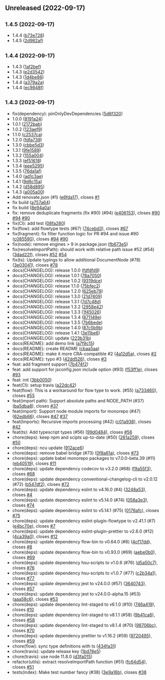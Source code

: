 ## Unreleased (2022-09-17)

## <small>1.4.5 (2022-09-17)</small>

- 1.4.4 ([b73e728](https://github.com/ntl870/graphql.macro/commit/b73e728))
- 1.4.5 ([2d982af](https://github.com/ntl870/graphql.macro/commit/2d982af))

## <small>1.4.4 (2022-09-17)</small>

- 1.4.3 ([1af2bef](https://github.com/ntl870/graphql.macro/commit/1af2bef))
- 1.4.3 ([e2d3542](https://github.com/ntl870/graphql.macro/commit/e2d3542))
- 1.4.3 ([1d4be86](https://github.com/ntl870/graphql.macro/commit/1d4be86))
- 1.4.4 ([a379a2a](https://github.com/ntl870/graphql.macro/commit/a379a2a))
- 1.4.4 ([ec9848f](https://github.com/ntl870/graphql.macro/commit/ec9848f))

## <small>1.4.3 (2022-09-17)</small>

- fix(dependency): pinOnlyDevDependencies ([5d6f320](https://github.com/ntl870/graphql.macro/commit/5d6f320))
- 1.0.0 ([8191a24](https://github.com/ntl870/graphql.macro/commit/8191a24))
- 1.0.1 ([2172bab](https://github.com/ntl870/graphql.macro/commit/2172bab))
- 1.0.2 ([123aef9](https://github.com/ntl870/graphql.macro/commit/123aef9))
- 1.1.0 ([c2537ca](https://github.com/ntl870/graphql.macro/commit/c2537ca))
- 1.2.0 ([fdfa739](https://github.com/ntl870/graphql.macro/commit/fdfa739))
- 1.3.0 ([cbbe5d3](https://github.com/ntl870/graphql.macro/commit/cbbe5d3))
- 1.3.1 ([9fe1589](https://github.com/ntl870/graphql.macro/commit/9fe1589))
- 1.3.2 ([155a004](https://github.com/ntl870/graphql.macro/commit/155a004))
- 1.3.3 ([ef51618](https://github.com/ntl870/graphql.macro/commit/ef51618))
- 1.3.4 ([eee5295](https://github.com/ntl870/graphql.macro/commit/eee5295))
- 1.3.5 ([76da1af](https://github.com/ntl870/graphql.macro/commit/76da1af))
- 1.4.0 ([ad1c3ae](https://github.com/ntl870/graphql.macro/commit/ad1c3ae))
- 1.4.1 ([9d6c15a](https://github.com/ntl870/graphql.macro/commit/9d6c15a))
- 1.4.2 ([d58d895](https://github.com/ntl870/graphql.macro/commit/d58d895))
- 1.4.3 ([a005a00](https://github.com/ntl870/graphql.macro/commit/a005a00))
- Add renovate.json (#1) ([e6fda17](https://github.com/ntl870/graphql.macro/commit/e6fda17)), closes [#1](https://github.com/ntl870/graphql.macro/issues/1)
- fix build ([a757a64](https://github.com/ntl870/graphql.macro/commit/a757a64))
- fix build ([8e94a0a](https://github.com/ntl870/graphql.macro/commit/8e94a0a))
- fix: remove deduplicate fragments (fix #90) (#94) ([e406153](https://github.com/ntl870/graphql.macro/commit/e406153)), closes [#90](https://github.com/ntl870/graphql.macro/issues/90) [#94](https://github.com/ntl870/graphql.macro/issues/94) [#90](https://github.com/ntl870/graphql.macro/issues/90)
- fix(CI): add test ([08fa280](https://github.com/ntl870/graphql.macro/commit/08fa280))
- fix(flow): add flowtype tests (#67) ([74cebd3](https://github.com/ntl870/graphql.macro/commit/74cebd3)), closes [#67](https://github.com/ntl870/graphql.macro/issues/67)
- fix(fragment): fix filter function logic for PR #94 and issue #90 ([c085590](https://github.com/ntl870/graphql.macro/commit/c085590)), closes [#94](https://github.com/ntl870/graphql.macro/issues/94) [#90](https://github.com/ntl870/graphql.macro/issues/90)
- fix(node): remove engines > 9 in package.json ([fb673e5](https://github.com/ntl870/graphql.macro/commit/fb673e5))
- fix(resolveImportPath): should work with relative path issue #52 (#54) ([3dad22f](https://github.com/ntl870/graphql.macro/commit/3dad22f)), closes [#52](https://github.com/ntl870/graphql.macro/issues/52) [#54](https://github.com/ntl870/graphql.macro/issues/54)
- fix(ts): Update typings to allow additional DocumentNode (#78) ([3e03041](https://github.com/ntl870/graphql.macro/commit/3e03041)), closes [#78](https://github.com/ntl870/graphql.macro/issues/78)
- docs(CHANGELOG): release 1.0.0 ([fdfdfd9](https://github.com/ntl870/graphql.macro/commit/fdfdfd9))
- docs(CHANGELOG): release 1.0.1 ([78a7050](https://github.com/ntl870/graphql.macro/commit/78a7050))
- docs(CHANGELOG): release 1.0.2 ([9319dce](https://github.com/ntl870/graphql.macro/commit/9319dce))
- docs(CHANGELOG): release 1.1.0 ([75bfec2](https://github.com/ntl870/graphql.macro/commit/75bfec2))
- docs(CHANGELOG): release 1.2.0 ([625eb79](https://github.com/ntl870/graphql.macro/commit/625eb79))
- docs(CHANGELOG): release 1.3.0 ([21d7409](https://github.com/ntl870/graphql.macro/commit/21d7409))
- docs(CHANGELOG): release 1.3.1 ([7d7c48d](https://github.com/ntl870/graphql.macro/commit/7d7c48d))
- docs(CHANGELOG): release 1.3.2 ([2958e42](https://github.com/ntl870/graphql.macro/commit/2958e42))
- docs(CHANGELOG): release 1.3.3 ([1f45026](https://github.com/ntl870/graphql.macro/commit/1f45026))
- docs(CHANGELOG): release 1.3.4 ([871149e](https://github.com/ntl870/graphql.macro/commit/871149e))
- docs(CHANGELOG): release 1.3.5 ([7b6bede](https://github.com/ntl870/graphql.macro/commit/7b6bede))
- docs(CHANGELOG): release 1.4.0 ([87c5b9b](https://github.com/ntl870/graphql.macro/commit/87c5b9b))
- docs(CHANGELOG): release 1.4.1 ([3e11be6](https://github.com/ntl870/graphql.macro/commit/3e11be6))
- docs(CHANGELOG): update ([223b31b](https://github.com/ntl870/graphql.macro/commit/223b31b))
- docs(README): add demo link ([a7f9c15](https://github.com/ntl870/graphql.macro/commit/a7f9c15))
- docs(README): create README ([cbaa5aa](https://github.com/ntl870/graphql.macro/commit/cbaa5aa))
- docs(README): make it more CRA-compatible #2 ([4a12d5a](https://github.com/ntl870/graphql.macro/commit/4a12d5a)), closes [#2](https://github.com/ntl870/graphql.macro/issues/2)
- docs(README): typo #3 ([42dd526](https://github.com/ntl870/graphql.macro/commit/42dd526)), closes [#3](https://github.com/ntl870/graphql.macro/issues/3)
- feat: add fragment support ([7b474f2](https://github.com/ntl870/graphql.macro/commit/7b474f2))
- feat: add support for jsconfig.json include option (#93) ([f53ff1e](https://github.com/ntl870/graphql.macro/commit/f53ff1e)), closes [#93](https://github.com/ntl870/graphql.macro/issues/93)
- feat: init ([3bb0050](https://github.com/ntl870/graphql.macro/commit/3bb0050))
- feat(CI): setup travis ([a22dc42](https://github.com/ntl870/graphql.macro/commit/a22dc42))
- feat(flow): This is a workaround for flow type to work. (#55) ([a733460](https://github.com/ntl870/graphql.macro/commit/a733460)), closes [#55](https://github.com/ntl870/graphql.macro/issues/55)
- feat(import path): Support absolute paths and NODE_PATH (#37) ([ba5dba8](https://github.com/ntl870/graphql.macro/commit/ba5dba8)), closes [#37](https://github.com/ntl870/graphql.macro/issues/37)
- feat(import): Support node module imports for monorepo (#47) ([62edb66](https://github.com/ntl870/graphql.macro/commit/62edb66)), closes [#47](https://github.com/ntl870/graphql.macro/issues/47) [#37](https://github.com/ntl870/graphql.macro/issues/37)
- feat(Imports): Recursive imports processing (#42) ([c01a938](https://github.com/ntl870/graphql.macro/commit/c01a938)), closes [#42](https://github.com/ntl870/graphql.macro/issues/42)
- feat(ts): Add typescript types (#56) ([99d0484](https://github.com/ntl870/graphql.macro/commit/99d0484)), closes [#56](https://github.com/ntl870/graphql.macro/issues/56)
- chore(deps): keep npm and scipts up-to-date (#50) ([261a259](https://github.com/ntl870/graphql.macro/commit/261a259)), closes [#50](https://github.com/ntl870/graphql.macro/issues/50)
- chore(deps): ncu update ([912ace6](https://github.com/ntl870/graphql.macro/commit/912ace6))
- chore(deps): remove babel bridge (#73) ([0f8a61a](https://github.com/ntl870/graphql.macro/commit/0f8a61a)), closes [#73](https://github.com/ntl870/graphql.macro/issues/73)
- chore(deps): update babel monorepo packages to v7.0.0-beta.39 (#11) ([eb40519](https://github.com/ntl870/graphql.macro/commit/eb40519)), closes [#11](https://github.com/ntl870/graphql.macro/issues/11)
- chore(deps): update dependency codecov to v3.2.0 (#68) ([f9a55f3](https://github.com/ntl870/graphql.macro/commit/f9a55f3)), closes [#68](https://github.com/ntl870/graphql.macro/issues/68)
- chore(deps): update dependency conventional-changelog-cli to v2.0.12 (#72) ([b547df2](https://github.com/ntl870/graphql.macro/commit/b547df2)), closes [#72](https://github.com/ntl870/graphql.macro/issues/72)
- chore(deps): update dependency eslint to v4.16.0 (#4) ([3248a53](https://github.com/ntl870/graphql.macro/commit/3248a53)), closes [#4](https://github.com/ntl870/graphql.macro/issues/4)
- chore(deps): update dependency eslint to v5.14.0 (#74) ([058a3e3](https://github.com/ntl870/graphql.macro/commit/058a3e3)), closes [#74](https://github.com/ntl870/graphql.macro/issues/74)
- chore(deps): update dependency eslint to v5.14.1 (#75) ([0176afc](https://github.com/ntl870/graphql.macro/commit/0176afc)), closes [#75](https://github.com/ntl870/graphql.macro/issues/75)
- chore(deps): update dependency eslint-plugin-flowtype to v2.41.1 (#7) ([e4bc70e](https://github.com/ntl870/graphql.macro/commit/e4bc70e)), closes [#7](https://github.com/ntl870/graphql.macro/issues/7)
- chore(deps): update dependency eslint-plugin-prettier to v2.6.0 (#12) ([4ca39a0](https://github.com/ntl870/graphql.macro/commit/4ca39a0)), closes [#12](https://github.com/ntl870/graphql.macro/issues/12)
- chore(deps): update dependency flow-bin to v0.64.0 (#8) ([4cf17dd](https://github.com/ntl870/graphql.macro/commit/4cf17dd)), closes [#8](https://github.com/ntl870/graphql.macro/issues/8)
- chore(deps): update dependency flow-bin to v0.93.0 (#69) ([aebe0b0](https://github.com/ntl870/graphql.macro/commit/aebe0b0)), closes [#69](https://github.com/ntl870/graphql.macro/issues/69)
- chore(deps): update dependency hsu-scripts to v1.0.6 (#76) ([d5a50c7](https://github.com/ntl870/graphql.macro/commit/d5a50c7)), closes [#76](https://github.com/ntl870/graphql.macro/issues/76)
- chore(deps): update dependency hsu-scripts to v1.0.7 (#77) ([c2b34a1](https://github.com/ntl870/graphql.macro/commit/c2b34a1)), closes [#77](https://github.com/ntl870/graphql.macro/issues/77)
- chore(deps): update dependency jest to v24.0.0 (#57) ([3640743](https://github.com/ntl870/graphql.macro/commit/3640743)), closes [#57](https://github.com/ntl870/graphql.macro/issues/57)
- chore(deps): update dependency jest to v24.0.0-alpha.15 (#53) ([aaa58c6](https://github.com/ntl870/graphql.macro/commit/aaa58c6)), closes [#53](https://github.com/ntl870/graphql.macro/issues/53)
- chore(deps): update dependency lint-staged to v6.1.0 (#10) ([746a419](https://github.com/ntl870/graphql.macro/commit/746a419)), closes [#10](https://github.com/ntl870/graphql.macro/issues/10)
- chore(deps): update dependency lint-staged to v8.1.1 (#58) ([9b41ca6](https://github.com/ntl870/graphql.macro/commit/9b41ca6)), closes [#58](https://github.com/ntl870/graphql.macro/issues/58)
- chore(deps): update dependency lint-staged to v8.1.4 (#70) ([98706bc](https://github.com/ntl870/graphql.macro/commit/98706bc)), closes [#70](https://github.com/ntl870/graphql.macro/issues/70)
- chore(deps): update dependency prettier to v1.16.2 (#59) ([9720495](https://github.com/ntl870/graphql.macro/commit/9720495)), closes [#59](https://github.com/ntl870/graphql.macro/issues/59)
- chore(flow): sync type definitions with ts ([434fa31](https://github.com/ntl870/graphql.macro/commit/434fa31))
- chore(travis): update release key ([1bd78e5](https://github.com/ntl870/graphql.macro/commit/1bd78e5))
- chore(travis): use node 11.8.0 ([d3fa015](https://github.com/ntl870/graphql.macro/commit/d3fa015))
- refactor(utils): extract resolveImportPath function (#51) ([fc64d54](https://github.com/ntl870/graphql.macro/commit/fc64d54)), closes [#51](https://github.com/ntl870/graphql.macro/issues/51)
- tests(index): Make test number fancy (#38) ([3e9a16b](https://github.com/ntl870/graphql.macro/commit/3e9a16b)), closes [#38](https://github.com/ntl870/graphql.macro/issues/38)
